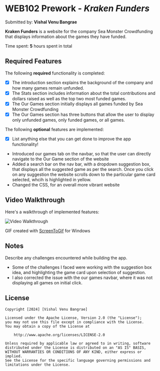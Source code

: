 # WEB102 Prework - *Kraken Funders*

Submitted by: **Vishal Venu Bangrae**

**Kraken Funders** is a website for the company Sea Monster Crowdfunding that displays information about the games they have funded.

Time spent: **5** hours spent in total

## Required Features

The following **required** functionality is completed:

* [x] The introduction section explains the background of the company and how many games remain unfunded.
* [x] The Stats section includes information about the total contributions and dollars raised as well as the top two most funded games.
* [x] The Our Games section initially displays all games funded by Sea Monster Crowdfunding
* [x] The Our Games section has three buttons that allow the user to display only unfunded games, only funded games, or all games.

The following **optional** features are implemented:

* [x] List anything else that you can get done to improve the app functionality!
* Introduced our games tab on the navbar, so that the user can directly navigate to the Our Game section of the website
* Added a search bar on the nav bar, with a dropdown suggestion box, that displays all the suggested game as per the search. Once you click on any suggestion the website scrolls down to the particular game card selected, whcih is highlighted in yellow.
* Changed the CSS, for an overall more vibrant website

## Video Walkthrough

Here's a walkthrough of implemented features:

<img src='./codepath_web_102_gif.gif' title='Video Walkthrough' width='' alt='Video Walkthrough' />

<!-- Replace this with whatever GIF tool you used! -->
GIF created with [ScreenToGif](https://www.screentogif.com/) for Windows
>

## Notes

Describe any challenges encountered while building the app.
* Some of the challenges I faced were working with the suggestion box idea, and highlighting the game card upon selection of suggestion.
* I also corrected the issue with the our games navbar, where it was not displaying all games on initial click.

## License

    Copyright [2024] [Vishal Venu Bangrae]

    Licensed under the Apache License, Version 2.0 (the "License");
    you may not use this file except in compliance with the License.
    You may obtain a copy of the License at

        http://www.apache.org/licenses/LICENSE-2.0

    Unless required by applicable law or agreed to in writing, software
    distributed under the License is distributed on an "AS IS" BASIS,
    WITHOUT WARRANTIES OR CONDITIONS OF ANY KIND, either express or implied.
    See the License for the specific language governing permissions and
    limitations under the License.
